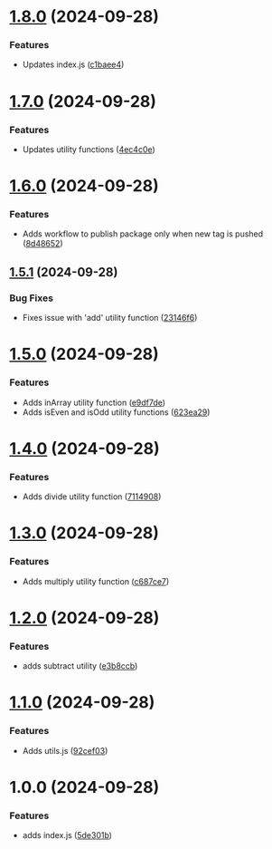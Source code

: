 # [1.8.0](https://github.com/alan-eicker/gh-package-demo/compare/v1.7.0...v1.8.0) (2024-09-28)


### Features

* Updates index.js ([c1baee4](https://github.com/alan-eicker/gh-package-demo/commit/c1baee42bd31986c0f309ecdb2f1daefca004334))

# [1.7.0](https://github.com/alan-eicker/gh-package-demo/compare/v1.6.0...v1.7.0) (2024-09-28)


### Features

* Updates utility functions ([4ec4c0e](https://github.com/alan-eicker/gh-package-demo/commit/4ec4c0ea73a91ba3a5ad2f23a1f090b8390a031a))

# [1.6.0](https://github.com/alan-eicker/gh-package-demo/compare/v1.5.1...v1.6.0) (2024-09-28)


### Features

* Adds workflow to publish package only when new tag is pushed ([8d48652](https://github.com/alan-eicker/gh-package-demo/commit/8d486529172a78826ce14a40e56c9faa76e5fe87))

## [1.5.1](https://github.com/alan-eicker/gh-package-demo/compare/v1.5.0...v1.5.1) (2024-09-28)


### Bug Fixes

* Fixes issue with 'add' utility function ([23146f6](https://github.com/alan-eicker/gh-package-demo/commit/23146f631dab8f0f5364acb460b298309dddb618))

# [1.5.0](https://github.com/alan-eicker/gh-package-demo/compare/v1.4.0...v1.5.0) (2024-09-28)


### Features

* Adds inArray utility function ([e9df7de](https://github.com/alan-eicker/gh-package-demo/commit/e9df7de05db5f29c26b233032ad2db313ce90b41))
* Adds isEven and isOdd utility functions ([623ea29](https://github.com/alan-eicker/gh-package-demo/commit/623ea291a02d1bab5882dbdd4172a60c7ec88067))

# [1.4.0](https://github.com/alan-eicker/gh-package-demo/compare/v1.3.0...v1.4.0) (2024-09-28)


### Features

* Adds divide utility function ([7114908](https://github.com/alan-eicker/gh-package-demo/commit/7114908b6f074f12eaabfdbfe1d5021c0e60211a))

# [1.3.0](https://github.com/alan-eicker/gh-package-demo/compare/v1.2.1...v1.3.0) (2024-09-28)


### Features

* Adds multiply utility function ([c687ce7](https://github.com/alan-eicker/gh-package-demo/commit/c687ce7d47ff41524f12d9e7fd399ea4ff69d441))

# [1.2.0](https://github.com/alan-eicker/gh-package-demo/compare/v1.1.0...v1.2.0) (2024-09-28)


### Features

* adds subtract utility ([e3b8ccb](https://github.com/alan-eicker/gh-package-demo/commit/e3b8ccb7b6379942b97841c651aad8cea37d347a))

# [1.1.0](https://github.com/alan-eicker/gh-package-demo/compare/v1.0.0...v1.1.0) (2024-09-28)


### Features

* Adds utils.js ([92cef03](https://github.com/alan-eicker/gh-package-demo/commit/92cef030a40fcc8fd6f1269dc4994fd44454b4cd))

# 1.0.0 (2024-09-28)


### Features

* adds index.js ([5de301b](https://github.com/alan-eicker/gh-package-demo/commit/5de301bdc3cd7f6f77a460132815493eae522ba0))
